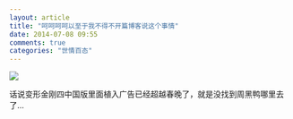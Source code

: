 ```yaml
---
layout: article
title: "呵呵呵呵以至于我不得不开篇博客说这个事情"
date: 2014-07-08 09:55
comments: true
categories: "世情百态"
---
```


![](/images/2014/smartisan.png)

  话说变形金刚四中国版里面植入广告已经超越春晚了，就是没找到周黑鸭哪里去了...